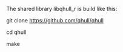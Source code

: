 The shared library libqhull_r is build like this:

git clone https://github.com/qhull/qhull

cd qhull

make
